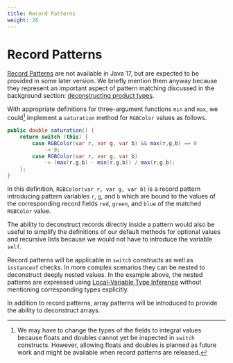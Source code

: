 ```yaml
---
title: Record Patterns
weight: 26
---
```


# Record Patterns

[Record Patterns](https://openjdk.java.net/jeps/405)
are not available in Java 17,
but are expected to be provided in some later version.
We briefly mention them anyway 
because they represent an important aspect of pattern matching
discussed in the background section:
[deconstructing product types](../../background/patterns/#deconstructing-product-types).

With appropriate definitions for three-argument functions `min` and `max`,
we could[^double] implement a `saturation` method for `RGBColor` values as follows.

[^double]: We may have to change the types of the fields to integral values 
because floats and doubles cannot yet be inspected in `switch` constructs.
However, allowing floats and doubles is planned as future work
and might be available when record patterns are released.

```java
public double saturation() {
    return switch (this) {
        case RGBColor(var r, var g, var b) && max(r,g,b) == 0
            -> 0;
        case RGBColor(var r, var g, var b)
            -> (max(r,g,b) - min(r,g,b)) / max(r,g,b);
    };
}
```

In this definition, `RGBColor(var r, var g, var b)` is a record pattern
introducing pattern variables `r`, `g`, and `b`
which are bound to the values of the corresponding record fields
`red`, `green`, and `blue` of the matched `RGBColor` value.

The ability to deconstruct records directly inside a pattern
would also be useful to simplify the definitions
of our default methods for optional values and recursive lists
because we would not have to introduce the variable `self`.

Record patterns will be applicable in `switch` constructs
as well as `instanceof` checks.
In more complex scenarios they can be nested
to deconstruct deeply nested values.
In the example above, 
the nested patterns are expressed using
[Local-Variable Type Inference](https://openjdk.java.net/jeps/286)
without mentioning corresponding types explicitly.

In addition to record patterns, array patterns will be introduced
to provide the ability to deconstruct arrays.
